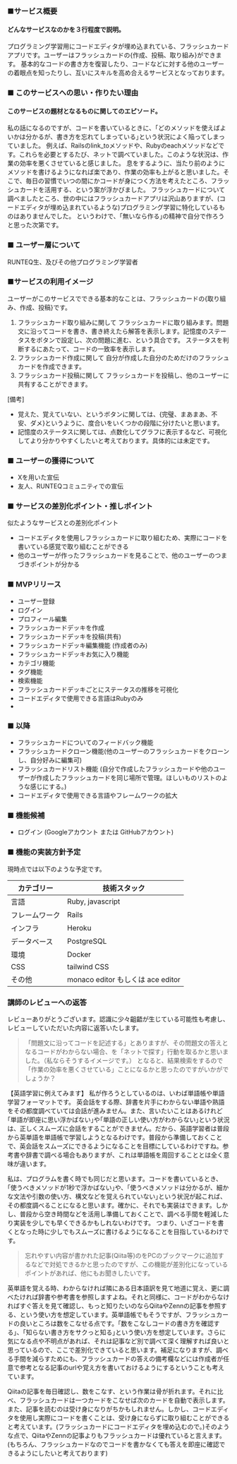 
### ■サービス概要
#### どんなサービスなのかを３行程度で説明。
プログラミング学習用にコードエディタが埋め込まれている、フラッシュカードアプリです。ユーザーはフラッシュカードの{作成、投稿、取り組み}ができます。
基本的なコードの書き方を復習したり、コードなどに対する他のユーザーの着眼点を知ったりし、互いにスキルを高め合えるサービスとなっております。

### ■ このサービスへの思い・作りたい理由
#### このサービスの題材となるものに関してのエピソード。
私の話になるのですが、コードを書いているときに、｢どのメソッドを使えばよいかは分かるが、書き方を忘れてしまっている｣という状況によく陥ってしまっていました。
例えば、Railsのlink_toメソッドや、Rubyのeachメソッドなどです。これらを必要とするたび、ネットで調べていました。このような状況は、作業の効率を悪くさせていると感じました。
息をするように、当たり前のようにメソッドを書けるようになれば楽であり、作業の効率も上がると思いました。そこで、毎日の習慣でいつの間にかコードが身につく方法を考えたところ、フラッシュカードを活用する、という案が浮かびました。
フラッシュカードについて調べましたところ、世の中にはフラッシュカードアプリは沢山ありますが、(コードエディタが埋め込まれているような)プログラミング学習に特化しているものはありませんでした。
というわけで、｢無いなら作る｣の精神で自分で作ろうと思った次第です。

### ■ ユーザー層について
RUNTEQ生、及びその他プログラミング学習者

### ■サービスの利用イメージ
ユーザーがこのサービスでできる基本的なことは、フラッシュカードの{取り組み、作成、投稿}です。
1. フラッシュカード取り組みに関して
   フラッシュカードに取り組みます。問題文に沿ってコードを書き、書き終えたら解答を表示します。記憶度のステータスをボタンで設定し、次の問題に進む、という具合です。
   ステータスを判断するにあたって、コードの一致率を表示します。
2. フラッシュカード作成に関して
  自分が作成した自分のためだけのフラッシュカードを作成できます。
3. フラッシュカード投稿に関して
    フラッシュカードを投稿し、他のユーザーに共有することができます。

[備考]
- 覚えた、覚えていない、というボタンに関しては、{完璧、まあまあ、不安、ダメ}というように、度合いをいくつかの段階に分けたいと思います。
- 記憶度のステータスに関しては、点数化してグラフに表示するなど、可視化してより分かりやすくしたいと考えております。具体的には未定です。
### ■ ユーザーの獲得について
- Xを用いた宣伝
- 友人、RUNTEQコミュニティでの宣伝

### ■ サービスの差別化ポイント・推しポイント
似たようなサービスとの差別化ポイント
- コードエディタを使用しフラッシュカードに取り組むため、実際にコードを書いている感覚で取り組むことができる
- 他のユーザーが作ったフラッシュカードを見ることで、他のユーザーのつまづきポイントが分かる

### ■ MVPリリース
- ユーザー登録
- ログイン
- プロフィール編集
- フラッシュカードデッキを作成
- フラッシュカードデッキを投稿(共有)
- フラッシュカードデッキ編集機能 (作成者のみ)
- フラッシュカードデッキお気に入り機能
- カテゴリ機能
- タグ機能
- 検索機能
- フラッシュカードデッキごとにステータスの推移を可視化
- コードエディタで使用できる言語はRubyのみ
- 
### ■ 以降
- フラッシュカードについてのフィードバック機能
- フラッシュカードクローン機能(他のユーザーのフラッシュカードをクローンし、自分好みに編集可)
- フラッシュカードリスト機能 (自分で作成したフラッシュカードや他のユーザーが作成したフラッシュカードを同じ場所で管理。ほしいものリストのような感じにする。)
- コードエディタで使用できる言語やフレームワークの拡大
  
### ■ 機能候補
- ログイン (Googleアカウント または GitHubアカウント)

### ■ 機能の実装方針予定
現時点では以下のような予定です。

| カテゴリー | 技術スタック |
| --- | --- |
| 言語 | Ruby, javascript |
| フレームワーク | Rails |
| インフラ | Heroku |
| データベース | PostgreSQL |
| 環境 | Docker |
| CSS | tailwind CSS |
| その他 | monaco editor もしくは ace editor |


### 講師のレビューへの返答

レビューありがとうございます。認識に少々齟齬が生じている可能性も考慮し、レビューしていただいた内容に返答いたします。

> 「問題文に沿ってコードを記述する」とありますが、その問題文の答えとなるコードがわからない場合、を「ネットで探す」行動を取るかと思いました。（私ならそうするイメージです。）
となると、結果検索をするので「作業の効率を悪くさせている」ことになるかと思ったのですがいかがでしょうか？
> 

【英語学習に例えてみます】
私が作ろうとしているのは、いわば単語帳や単語学習フォーマットです。
英会話をする際、辞書を片手にわからない単語や熟語をその都度調べていては会話が進みません。また、言いたいことはあるけれど｢単語が即座に思い浮かばない｣や｢単語の正しい使い方がわからない｣という状況は、正しくスムーズに会話をすることができません。だから、英語学習者は普段から英単語を単語帳で学習しようとなるわけです。普段から準備しておくことで、英会話をスムーズにできるようになることを目標にしているわけですね。参考書や辞書で調べる場合もありますが、これは単語帳を周回することとは全く意味が違います。

私は、プログラムを書く時でも同じだと思います。コードを書いているとき、｢使うべきメソッドが1秒で浮かばない｣や、｢使うべきメソッドは分かるが、細かな文法や引数の使い方、構文などを覚えられていない｣という状況が起これば、その都度調べることになると思います。確かに、それでも実装はできます。しかし、普段から空き時間などを活用し準備しておくことで、調べる手間を軽減したり実装を少しでも早くできるかもしれないわけです。
つまり、いざコードを書くとなった時に少しでもスムーズに書けるようになることを目指しているわけです。


> 忘れやすい内容が書かれた記事(Qiita等)のをPCのブックマークに追加するなどで対処できるかと思ったのですが、この機能が差別化になっているポイントがあれば、他にもお聞きしたいです。

英単語を覚える時、わからなければ隣にある日本語訳を見て地道に覚え、更に調べたければ辞書や参考書を参照しますよね。それと同様に、コードがわからなければすぐ答えを見て確認し、もっと知りたいのならQiitaやZennの記事を参照する、という使い方を想定しています。英単語帳でもそうですが、フラッシュカードの良いところは数をこなせる点です。｢数をこなしコードの書き方を確認する｣、｢知らない書き方をサクっと知る｣という使い方を想定しています。さらに気になる点や不明点があれば、それは記事など別で調べて深く理解すれば良いと思っているので、ここで差別化できていると思います。補足になりますが、調べる手間を減らすためにも、フラッシュカードの答えの備考欄などには作成者が任意で参考となる記事のurlや覚え方を書いておけるようにするということも考えています。

Qiitaの記事を毎日確認し、数をこなす、という作業は骨が折れます。それに比べ、フラッシュカードは一つカードをこなせば次のカードを自動で表示します。また、記事を読むのは受け身になりがちかもしれません。しかし、コードエディタを使用し実際にコードを書くことは、受け身にならずに取り組むことができると考えています。(フラッシュカードにコードエディタを埋め込むので。)そのような点で、QiitaやZennの記事よりもフラッシュカードは優れていると言えます。
(もちろん、フラッシュカードなのでコードを書かなくても答えを即座に確認できるようにしたいと考えております)

